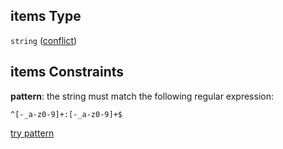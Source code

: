 ## items Type

`string` ([conflict](schema-properties-media-properties-conflicts-conflict.md))

## items Constraints

**pattern**: the string must match the following regular expression:&#x20;

```regexp
^[-_a-z0-9]+:[-_a-z0-9]+$
```

[try pattern](https://regexr.com/?expression=%5E%5B-_a-z0-9%5D%2B%3A%5B-_a-z0-9%5D%2B%24 "try regular expression with regexr.com")
